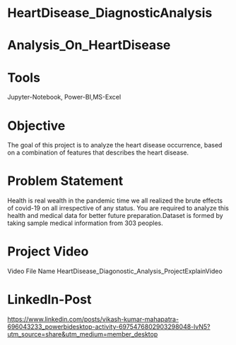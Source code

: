 # HeartDisease_DiagnosticAnalysis
# Analysis_On_HeartDisease
# Tools
Jupyter-Notebook, Power-BI,MS-Excel
# Objective
The goal of this project is to analyze the heart disease occurrence, based on a combination of features that describes the heart disease.
# Problem Statement
Health is real wealth in the pandemic time we all realized the brute effects of covid-19 on all irrespective of any status. You are required to analyze this health and medical data for better future preparation.Dataset is formed by taking sample medical information from 303 peoples.
# Project Video 
Video File Name HeartDisease_Diagonostic_Analysis_ProjectExplainVideo
# LinkedIn-Post
https://www.linkedin.com/posts/vikash-kumar-mahapatra-696043233_powerbidesktop-activity-6975476802903298048-lvN5?utm_source=share&utm_medium=member_desktop
